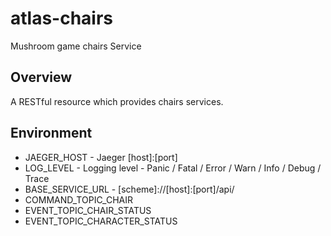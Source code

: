 # atlas-chairs
Mushroom game chairs Service

## Overview

A RESTful resource which provides chairs services.

## Environment

- JAEGER_HOST - Jaeger [host]:[port]
- LOG_LEVEL - Logging level - Panic / Fatal / Error / Warn / Info / Debug / Trace
- BASE_SERVICE_URL - [scheme]://[host]:[port]/api/
- COMMAND_TOPIC_CHAIR
- EVENT_TOPIC_CHAIR_STATUS
- EVENT_TOPIC_CHARACTER_STATUS